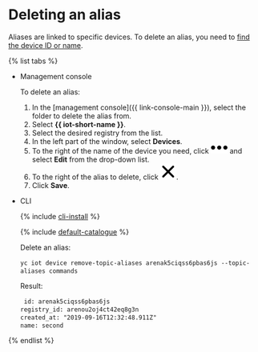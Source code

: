 # Deleting an alias

Aliases are linked to specific devices. To delete an alias, you need to [find the device ID or name](../device-list.md).

{% list tabs %}

- Management console

   To delete an alias:

   1. In the [management console]({{ link-console-main }}), select the folder to delete the alias from.
   1. Select **{{ iot-short-name }}**.
   1. Select the desired registry from the list.
   1. In the left part of the window, select **Devices**.
   1. To the right of the name of the device you need, click ![image](../../../../_assets/horizontal-ellipsis.svg) and select **Edit** from the drop-down list.
   1. To the right of the alias to delete, click ![image](../../../../_assets/cross.svg).
   1. Click **Save**.

- CLI

   {% include [cli-install](../../../../_includes/cli-install.md) %}

   {% include [default-catalogue](../../../../_includes/default-catalogue.md) %}

   Delete an alias:

   ```
   yc iot device remove-topic-aliases arenak5ciqss6pbas6js --topic-aliases commands
   ```

   Result:
   ```
   	id: arenak5ciqss6pbas6js
   registry_id: arenou2oj4ct42eq8g3n
   created_at: "2019-09-16T12:32:48.911Z"
   name: second
   ```

{% endlist %}

